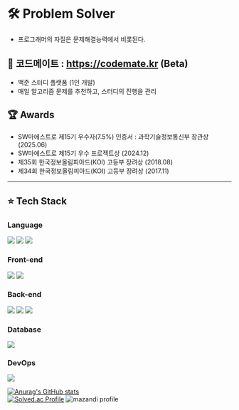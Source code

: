 # 🛠️ Problem Solver
- 프로그래머의 자질은 문제해결능력에서 비롯된다.

## 🧩 코드메이트 : https://codemate.kr (Beta)
- 백준 스터디 플랫폼 (1인 개발)
- 매일 알고리즘 문제를 추천하고, 스터디의 진행을 관리


## 🏆 Awards
- SW마에스트로 제15기 우수자(7.5%) 인증서  : 과학기술정보통신부 장관상 (2025.06)
- SW마에스트로 제15기 우수 프로젝트상 (2024.12)
- 제35회 한국정보올림피아드(KOI) 고등부 장려상 (2018.08)
- 제34회 한국정보올림피아드(KOI) 고등부 장려상 (2017.11)
---
## ⭐️ Tech Stack
### Language
<img src="https://img.shields.io/badge/c++-00599C?style=for-the-badge&logo=c%2B%2B&logoColor=white"> <img src="https://img.shields.io/badge/javascript-F7DF1E?style=for-the-badge&logo=javascript&logoColor=black"> <img src="https://img.shields.io/badge/TypeScript-3178C6.svg?&style=for-the-badge&logo=TypeScript&logoColor=white">

### Front-end
<img src="https://img.shields.io/badge/react_native-61DAFB?style=for-the-badge&logo=react&logoColor=black"> <img src="https://img.shields.io/badge/flutter-02569B?style=for-the-badge&logo=flutter&logoColor=white">

### Back-end
<img src="https://img.shields.io/badge/Spring-339933?style=for-the-badge&logo=Springboot&logoColor=white"> <img src="https://img.shields.io/badge/node.js-339933?style=for-the-badge&logo=Node.js&logoColor=white"> <img src="https://img.shields.io/badge/express.js-000000?style=for-the-badge&logo=express&logoColor=white">

### Database
<img src="https://img.shields.io/badge/mysql-4479A1?style=for-the-badge&logo=mysql&logoColor=white"> 

### DevOps
<img src="https://img.shields.io/badge/Amazon%20EC2-FF9900?style=for-the-badge&logo=Amazon%20EC2&logoColor=white">



[![Anurag's GitHub stats](https://github-readme-stats.vercel.app/api?username=ryuwldnjs&show_icons=true&theme=cobalt)](https://github.com/ryuwldnjs)
<br>
[![Solved.ac Profile](http://mazassumnida.wtf/api/v2/generate_badge?boj=ryu_eclipse)](https://solved.ac/ryu_eclipse/)
![mazandi profile](http://mazandi.herokuapp.com/api?handle=ryu_eclipse&theme=warm)
